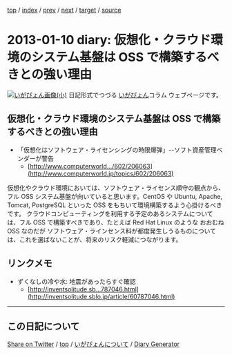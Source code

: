 [top](../index.html) 
 / [index](index.html) 
 / [prev](ig130108.html) 
 / [next](ig130111.html) 
 / [target](https://igapyon.github.io/diary/2013/ig130110.html) 
 / [source](https://github.com/igapyon/diary/blob/gh-pages/2013/ig130110.html.src.md) 

2013-01-10 diary: 仮想化・クラウド環境のシステム基盤は OSS で構築するべきとの強い理由
=====================================================================================================
[![いがぴょん画像(小)](https://igapyon.github.io/diary/images/iga200306s.jpg "いがぴょん")](https://igapyon.github.io/diary/memo/memoigapyon.html) 日記形式でつづる [いがぴょん](https://igapyon.github.io/diary/memo/memoigapyon.html)コラム ウェブページです。

## 仮想化・クラウド環境のシステム基盤は OSS で構築するべきとの強い理由


* 「仮想化はソフトウェア・ライセンシングの時限爆弾」--ソフト資産管理ベンダーが警告
  * [http://www.computerworld.../602/206063](http://www.computerworld.jp/topics/602/206063)

仮想化やクラウド環境においては、ソフトウェア・ライセンス順守の観点から、フル OSS システム基盤が向いていると思います。CentOS や Ubuntu, Apache, Tomcat, PostgreSQL といった OSS をもちいて環境構築するよう心掛けるべきです。
クラウドコンピューティングを利用する予定のあるシステムについては、フル OSS で構築すべきであり、たとえば Red Hat Linux のような おおむね OSS なのだが ソフトウェア・ラインセンス料が都度発生しうるものについては、これを選ばないことが、将来のリスク軽減につながります。


## リンクメモ


* ずくなしの冷や水: 地震があったらすぐ確認
  * [http://inventsolitude.sb...787046.html](http://inventsolitude.sblo.jp/article/60787046.html)


----------------------------------------------------------------------------------------------------

## この日記について

[Share on Twitter](https://twitter.com/intent/tweet?hashtags=igapyon%2Cdiary%2C%E3%81%84%E3%81%8C%E3%81%B4%E3%82%87%E3%82%93&text=%E4%BB%AE%E6%83%B3%E5%8C%96%E3%83%BB%E3%82%AF%E3%83%A9%E3%82%A6%E3%83%89%E7%92%B0%E5%A2%83%E3%81%AE%E3%82%B7%E3%82%B9%E3%83%86%E3%83%A0%E5%9F%BA%E7%9B%A4%E3%81%AF+OSS+%E3%81%A7%E6%A7%8B%E7%AF%89%E3%81%99%E3%82%8B%E3%81%B9%E3%81%8D%E3%81%A8%E3%81%AE%E5%BC%B7%E3%81%84%E7%90%86%E7%94%B1&url=https%3A%2F%2Figapyon.github.io%2Fdiary%2F2013%2Fig130110.html) / [top](../index.html) / [いがぴょんについて](https://igapyon.github.io/diary/memo/memoigapyon.html) / [Diary Generator](https://github.com/igapyon/igapyonv3)
